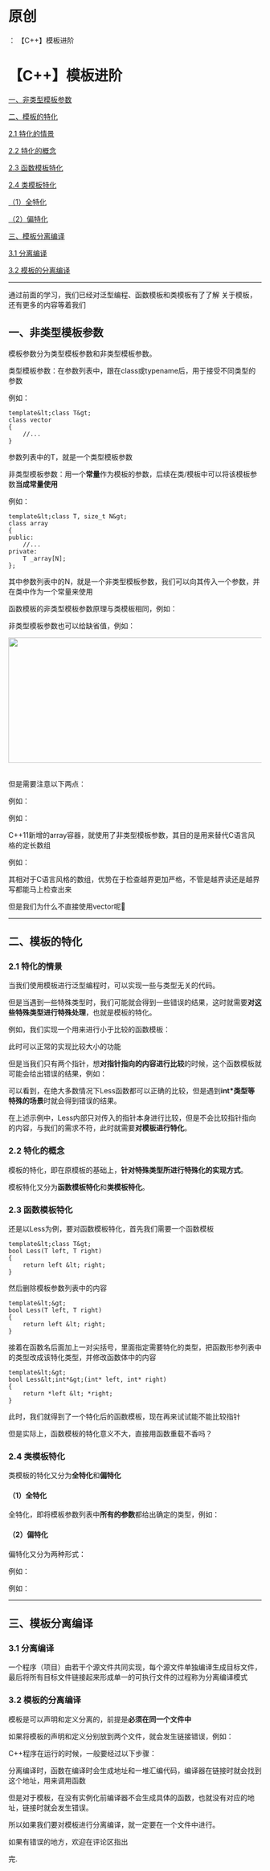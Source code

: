 # 原创
：  【C++】模板进阶

# 【C++】模板进阶

[一、非类型模板参数](#%E4%B8%80%E3%80%81%E9%9D%9E%E7%B1%BB%E5%9E%8B%E6%A8%A1%E6%9D%BF%E5%8F%82%E6%95%B0)

[二、模板的特化](#%E4%BA%8C%E3%80%81%E6%A8%A1%E6%9D%BF%E7%9A%84%E7%89%B9%E5%8C%96)

[2.1 特化的情景](#2.1%20%E7%89%B9%E5%8C%96%E7%9A%84%E6%83%85%E6%99%AF)

[2.2 特化的概念](#2.2%C2%A0%E7%89%B9%E5%8C%96%E7%9A%84%E6%A6%82%E5%BF%B5)

[2.3 函数模板特化](#2.3%20%E5%87%BD%E6%95%B0%E6%A8%A1%E6%9D%BF%E7%89%B9%E5%8C%96)

[2.4 类模板特化](#2.4%C2%A0%E7%B1%BB%E6%A8%A1%E6%9D%BF%E7%89%B9%E5%8C%96)

[（1）全特化](#%EF%BC%881%EF%BC%89%E5%85%A8%E7%89%B9%E5%8C%96)

[（2）偏特化](#%EF%BC%882%EF%BC%89%E5%81%8F%E7%89%B9%E5%8C%96)

[三、模板分离编译](#%E4%B8%89%E3%80%81%E6%A8%A1%E6%9D%BF%E5%88%86%E7%A6%BB%E7%BC%96%E8%AF%91)

[3.1 分离编译](#3.1%20%E5%88%86%E7%A6%BB%E7%BC%96%E8%AF%91)

[3.2 模板的分离编译](#3.2%20%E6%A8%A1%E6%9D%BF%E7%9A%84%E5%88%86%E7%A6%BB%E7%BC%96%E8%AF%91)

---


> 
通过前面的学习，我们已经对泛型编程、函数模板和类模板有了了解
关于模板，还有更多的内容等着我们


## 一、非类型模板参数

模板参数分为类型模板参数和非类型模板参数。

类型模板参数：在参数列表中，跟在class或typename后，用于接受不同类型的参数

例如：

```
template&lt;class T&gt;
class vector
{
    //...
}
```

参数列表中的T，就是一个类型模板参数 

非类型模板参数：用一个**常量**作为模板的参数，后续在类/模板中可以将该模板参数**当成常量使用**

例如：

```
template&lt;class T, size_t N&gt;
class array
{
public:
	//...
private:
	T _array[N];
};
```

其中参数列表中的N，就是一个非类型模板参数，我们可以向其传入一个参数，并在类中作为一个常量来使用

函数模板的非类型模板参数原理与类模板相同，例如：

非类型模板参数也可以给缺省值，例如：

<img alt="" height="250" src="https://i-blog.csdnimg.cn/blog_migrate/3ad20c51b537ef54403ddfb675ebe714.png" width="560"/> 

但是需要注意以下两点：

例如：

例如：

C++11新增的array容器，就使用了非类型模板参数，其目的是用来替代C语言风格的定长数组

例如：

其相对于C语言风格的数组，优势在于检查越界更加严格，不管是越界读还是越界写都能马上检查出来

但是我们为什么不直接使用vector呢🤣

---


## 二、模板的特化

### 2.1 特化的情景

当我们使用模板进行泛型编程时，可以实现一些与类型无关的代码。

但是当遇到一些特殊类型时，我们可能就会得到一些错误的结果，这时就需要**对这些特殊类型进行特殊处理**，也就是模板的特化。

例如，我们实现一个用来进行小于比较的函数模板：

此时可以正常的实现比较大小的功能

但是当我们只有两个指针，想**对指针指向的内容进行比较**的时候，这个函数模板就可能会给出错误的结果，例如：

可以看到，在绝大多数情况下Less函数都可以正确的比较，但是遇到**int*类型等特殊的场景**时就会得到错误的结果。

在上述示例中，Less内部只对传入的指针本身进行比较，但是不会比较指针指向的内容，与我们的需求不符，此时就需要**对模板进行特化**。

### 2.2 特化的概念

模板的特化，即在原模板的基础上，**针对特殊类型所进行特殊化的实现方式**。

模板特化又分为**函数模板特化**和**类模板特化**。

### 2.3 函数模板特化

还是以Less为例，要对函数模板特化，首先我们需要一个函数模板

```
template&lt;class T&gt;
bool Less(T left, T right)
{
	return left &lt; right;
}
```

然后删除模板参数列表中的内容

```
template&lt;&gt;
bool Less(T left, T right)
{
	return left &lt; right;
}
```

接着在函数名后面加上一对尖括号，里面指定需要特化的类型，把函数形参列表中的类型改成该特化类型，并修改函数体中的内容

```
template&lt;&gt;
bool Less&lt;int*&gt;(int* left, int* right)
{
	return *left &lt; *right;
}
```

此时，我们就得到了一个特化后的函数模板，现在再来试试能不能比较指针

但是实际上，函数模板的特化意义不大，直接用函数重载不香吗？

### 2.4 类模板特化

类模板的特化又分为**全特化**和**偏特化**

#### （1）全特化

全特化，即将模板参数列表中**所有的参数**都给出确定的类型，例如：

#### （2）偏特化

偏特化又分为两种形式：

例如：

例如：

---


## 三、模板分离编译

### 3.1 分离编译

一个程序（项目）由若干个源文件共同实现，每个源文件单独编译生成目标文件，最后将所有目标文件链接起来形成单一的可执行文件的过程称为分离编译模式

### 3.2 模板的分离编译

模板是可以声明和定义分离的，前提是**必须在同一个文件中**

如果将模板的声明和定义分别放到两个文件，就会发生链接错误，例如：

C++程序在运行的时候，一般要经过以下步骤：

分离编译时，函数在编译时会生成地址和一堆汇编代码，编译器在链接时就会找到这个地址，用来调用函数

但是对于模板，在没有实例化前编译器不会生成具体的函数，也就没有对应的地址，链接时就会发生错误。

所以如果我们要对模板进行分离编译，就一定要在一个文件中进行。

如果有错误的地方，欢迎在评论区指出

完.
